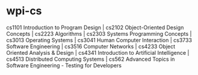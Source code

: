 wpi-cs
======

cs1101 Introduction to Program Design |
cs2102 Object-Oriented Design Concepts |
cs2223 Algorithms |
cs2303 Systems Programming Concepts |
cs3013 Operating Systems |
cs3041 Human Computer Interaction |
cs3733 Software Engineering |
cs3516 Computer Networks |
cs4233 Object Oriented Analysis & Design |
cs4341 Introduction to Artificial Intelligence |
cs4513 Distributed Computing Systems |
cs562 Advanced Topics in Software Engineering - Testing for Developers
